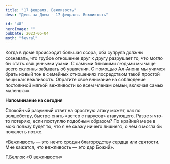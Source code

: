 ```yaml
---
title: "17 февраля. Вежливость"
desc: "День за Днем - 17 февраля. Вежливость"

id: "48"
heroImage: ""
pubDate: 2023-05-04
moth: "fevral"
---
```


Когда в доме происходит большая ссора, оба супруга должны сознавать, что
грубое отношение друг к другу разрушает то, что могло бы стать священными
узами. С самыми близкими людьми мы чаще всего склонны забывать об уважении. С
помощью Ал-Анона мы учимся брать новый тон в семейных отношениях посредством
такой простой вещи как вежливость. Обратите своё внимание на соблюдение
постоянной мягкой вежливости ко всем членам семьи, включая самых маленьких.

**Напоминание на сегодня**

Спокойный разумный ответ на яростную атаку может, как по волшебству, быстро
снять «ветер с парусов» атакующего. Разве я что-то потеряю, если поступлю
подобным образом? По крайней мере в мою пользу будет то, что я не скажу ничего
лишнего, о чём я могла бы пожалеть позже.

«Вежливость — это нечто сродни благородству сердца или святости. Мне кажется,
что вежливость — это дар Божий».

Г.Беллок «О вежливости»
